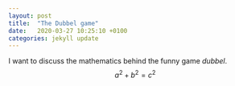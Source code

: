 ```yaml
---
layout: post
title:  "The Dubbel game"
date:   2020-03-27 10:25:10 +0100
categories: jekyll update
---
```

I want to discuss the mathematics behind the funny game *dubbel*.
$$ a^2 +b^2 = c^2$$